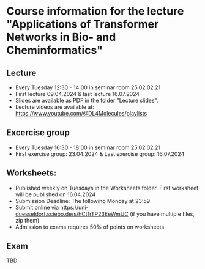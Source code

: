 # Course information for the lecture "Applications of Transformer Networks in Bio- and Cheminformatics" 
 
## Lecture
- Every Tuesday 12:30 - 14:00 in seminar room 25.02.02.21
- First lecture 09.04.2024 & last lecture 16.07.2024
- Slides are available as PDF in the folder "Lecture slides".
- Lecture videos are available at: https://www.youtube.com/@DL4Molecules/playlists

## Excercise group
- Every Tuesday 16:30 - 18:00 in seminar room 25.02.02.21
- First exercise group: 23.04.2024 & Last exercise group: 16.07.2024

## Worksheets:
- Published weekly on Tuesdays in the Worksheets folder. First worksheet will be published on 16.04.2024
- Submission Deadline: The following Monday at 23:59
- Submit online via https://uni-duesseldorf.sciebo.de/s/hCt1rTP23EeWmUC (if you have multiple files, zip them)
- Admission to exams requires 50% of points on worksheets

## Exam
TBD
